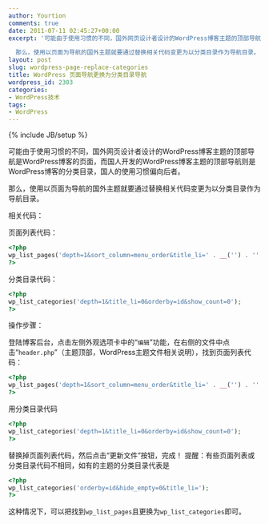 ```yaml
---
author: Yourtion
comments: true
date: 2011-07-11 02:45:27+00:00
excerpt: '可能由于使用习惯的不同，国外网页设计者设计的WordPress博客主题的顶部导航是WordPress博客的页面，而国人开发的WordPress博客主题的顶部导航则是WordPress博客的分类目录，国人的使用习惯偏向后者。

  那么，使用以页面为导航的国外主题就要通过替换相关代码变更为以分类目录作为导航目录。'
layout: post
slug: wordpress-page-replace-categories
title: WordPress 页面导航更换为分类目录导航
wordpress_id: 2303
categories:
- WordPress技术
tags:
- WordPress
---
```

{% include JB/setup %}

可能由于使用习惯的不同，国外网页设计者设计的WordPress博客主题的顶部导航是WordPress博客的页面，而国人开发的WordPress博客主题的顶部导航则是WordPress博客的分类目录，国人的使用习惯偏向后者。

那么，使用以页面为导航的国外主题就要通过替换相关代码变更为以分类目录作为导航目录。

相关代码：

页面列表代码：

```php
<?php 
wp_list_pages('depth=1&sort_column=menu_order&title_li=' . __('') . '' ); 
?>
```

分类目录代码：

```php
<?php
wp_list_categories('depth=1&title_li=0&orderby=id&show_count=0'); 
?>
```

操作步骤：

登陆博客后台，点击左侧外观选项卡中的“```编辑```”功能，在右侧的文件中点击“```header.php```”（主题顶部，WordPress主题文件相关说明），找到页面列表代码：

```php
<?php 
wp_list_pages('depth=1&sort_column=menu_order&title_li=' . __('') . '' ); 
?>
```

用分类目录代码

```php
<?php
wp_list_categories('depth=1&title_li=0&orderby=id&show_count=0'); 
?>
```

替换掉页面列表代码，然后点击“更新文件”按钮，完成！
提醒：有些页面列表或分类目录代码不相同，如有的主题的分类目录代表是

```php
<?php 
wp_list_categories('orderby=id&hide_empty=0&title_li=');
?>
```

这种情况下，可以把找到```wp_list_pages```且更换为```wp_list_categories```即可。

